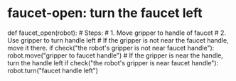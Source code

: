 # faucet-open: turn the faucet left
def faucet_open(robot):
    # Steps:
    #  1. Move gripper to handle of faucet
    #  2. Use gripper to turn handle left
    # If the gripper is not near the faucet handle, move it there.
    if check("the robot's gripper is not near faucet handle"):
        robot.move("gripper to faucet handle")
    # If the gripper is near the handle, turn the handle left
    if check("the robot's gripper is near faucet handle"):
        robot.turn("faucet handle left")